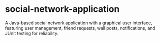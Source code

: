 # social-network-application
 A Java-based social network application with a graphical user interface, featuring user management, friend requests, wall posts, notifications, and JUnit testing for reliability.
